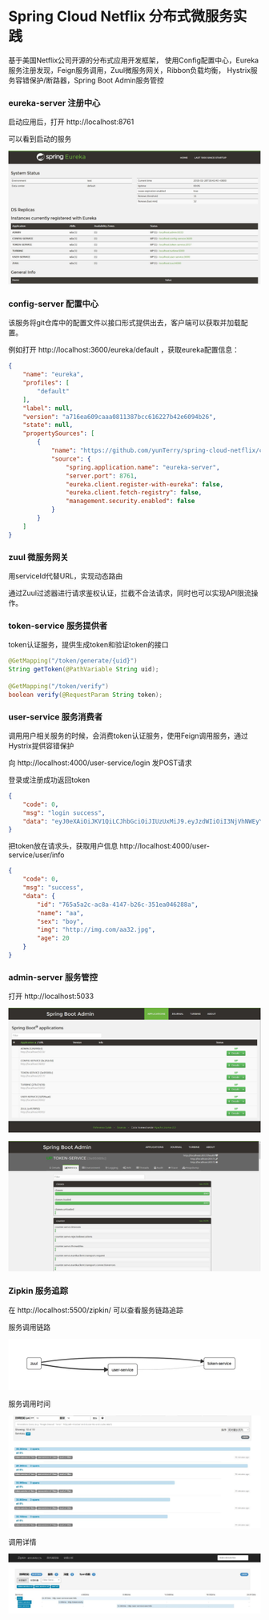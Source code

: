 
# Spring Cloud Netflix 分布式微服务实践

基于美国Netflix公司开源的分布式应用开发框架，
使用Config配置中心，Eureka服务注册发现，Feign服务调用，Zuul微服务网关，Ribbon负载均衡，
Hystrix服务容错保护/断路器，Spring Boot Admin服务管控

### eureka-server 注册中心

启动应用后，打开 http://localhost:8761

可以看到启动的服务

![服务注册中心](image/1.jpg)

### config-server 配置中心

该服务将git仓库中的配置文件以接口形式提供出去，客户端可以获取并加载配置。

例如打开 http://localhost:3600/eureka/default ，获取eureka配置信息：

```json
{
    "name": "eureka",
    "profiles": [
        "default"
    ],
    "label": null,
    "version": "a716ea609caaa0811387bcc616227b42e6094b26",
    "state": null,
    "propertySources": [
        {
            "name": "https://github.com/yunTerry/spring-cloud-netflix/config-repo/eureka.yml",
            "source": {
                "spring.application.name": "eureka-server",
                "server.port": 8761,
                "eureka.client.register-with-eureka": false,
                "eureka.client.fetch-registry": false,
                "management.security.enabled": false
            }
        }
    ]
}
```

### zuul 微服务网关

用serviceId代替URL，实现动态路由

通过Zuul过滤器进行请求鉴权认证，拦截不合法请求，同时也可以实现API限流操作。

### token-service 服务提供者

token认证服务，提供生成token和验证token的接口

```java
@GetMapping("/token/generate/{uid}")
String getToken(@PathVariable String uid);

@GetMapping("/token/verify")
boolean verify(@RequestParam String token);

```

### user-service 服务消费者

调用用户相关服务的时候，会消费token认证服务，使用Feign调用服务，通过Hystrix提供容错保护

向 http://localhost:4000/user-service/login 发POST请求

登录或注册成功返回token

```json
{
    "code": 0,
    "msg": "login success",
    "data": "eyJ0eXAiOiJKV1QiLCJhbGciOiJIUzUxMiJ9.eyJzdWIiOiI3NjVhNWEyYy1hYzhhLTQxNDctYjI2Yy0zNTFlYTA0NjI4OGEiLCJleHAiOjE1MjA1OTMzODF9.NMUjrRk7MsAROuq1OLOUM9WOefgkZmg5_M_mjiSVa0Cz-SunY2ucgxEvOGdKW7U1AVteNVVtD1v_cQlwA_wREQ"
}
```

把token放在请求头，获取用户信息 http://localhost:4000/user-service/user/info

```json
{
    "code": 0,
    "msg": "success",
    "data": {
        "id": "765a5a2c-ac8a-4147-b26c-351ea046288a",
        "name": "aa",
        "sex": "boy",
        "img": "http://img.com/aa32.jpg",
        "age": 20
    }
}
```

### admin-server 服务管控

打开 http://localhost:5033

![admin](image/2.jpg)

![admin](image/3.jpg)


### Zipkin 服务追踪

在 http://localhost:5500/zipkin/ 可以查看服务链路追踪

服务调用链路

![](image/4.jpg)

服务调用时间

![](image/5.jpg)

调用详情

![](image/6.jpg)